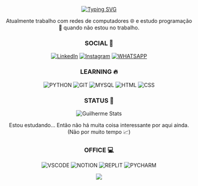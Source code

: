 <div align="center">
  
[![Typing SVG](https://readme-typing-svg.demolab.com?font=Fira+Code&weight=700&size=22&duration=3500&pause=1000&color=FFFFFF&background=000000&center=true&vCenter=true&width=435&lines=Ol%C3%A1%2C+eu+sou+o+Guilherme+%F0%9F%91%8B%F0%9F%8F%BD;Mas+pode+me+chamar+de+Chagas+%F0%9F%91%8A%F0%9F%8F%BD;Tenho+25+anos+%F0%9F%8E%88;Moro+em+S%C3%A3o+Paulo+%F0%9F%8F%99%EF%B8%8F)](https://git.io/typing-svg)

Atualmente trabalho com redes de computadores 🌐 e estudo programação 👾 quando não estou no trabalho.


### SOCIAL 🔗
[![LinkedIn](https://img.shields.io/badge/LinkedIn-0077B5?style=for-the-badge&logo=linkedin&logoColor=white)](https://www.linkedin.com/in/guilherme-camurca-chagas-profissional/)
[![Instagram](https://img.shields.io/badge/Instagram-E4405F?style=for-the-badge&logo=instagram&logoColor=white)](https://www.instagram.com/guilhermeochagas/)
[![WHATSAPP](https://img.shields.io/badge/WhatsApp-25D366?style=for-the-badge&logo=whatsapp&logoColor=white)](https://whatsa.me/5512988629035)


### LEARNING 🔥

![PYTHON](https://img.shields.io/badge/Python-14354C?style=for-the-badge&logo=python&logoColor=white)
![GIT](https://img.shields.io/badge/GIT-E44C30?style=for-the-badge&logo=git&logoColor=white)
![MYSQL](https://img.shields.io/badge/MySQL-00000F?style=for-the-badge&logo=mysql&logoColor=white)
![HTML](https://img.shields.io/badge/HTML5-E34F26?style=for-the-badge&logo=html5&logoColor=white)
![CSS](https://img.shields.io/badge/CSS3-1572B6?style=for-the-badge&logo=css3&logoColor=white)

### STATUS 🚀
![Guilherme Stats](https://github-readme-stats.vercel.app/api?username=guiochagas&show_icons=true&theme=tokyonight)

Estou estudando... Então não há muita coisa interessante por aqui ainda. (Não por muito tempo 📈)

### OFFICE 💻

![VSCODE](https://img.shields.io/badge/Visual_Studio_Code-0078D4?style=for-the-badge&logo=visual%20studio%20code&logoColor=white)
![NOTION](https://img.shields.io/badge/Notion-000000?style=for-the-badge&logo=notion&logoColor=white)
![REPLIT](https://img.shields.io/badge/replit-667881?style=for-the-badge&logo=replit&logoColor=white)
![PYCHARM](https://img.shields.io/badge/PyCharm-000000.svg?&style=for-the-badge&logo=PyCharm&logoColor=white)

![](https://komarev.com/ghpvc/?username=guiochagas)
</div>
